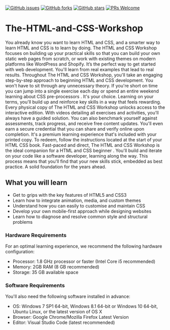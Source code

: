 [![GitHub issues](https://img.shields.io/github/issues/PacktWorkshops/The-HTML-and-CSS-Workshop.svg)](https://github.com/PacktWorkshops/The-HTML-and-CSS-Workshop/issues)
[![GitHub forks](https://img.shields.io/github/forks/PacktWorkshops/The-HTML-and-CSS-Workshop.svg)](https://github.com/PacktWorkshops/The-HTML-and-CSS-Workshop/network)
[![GitHub stars](https://img.shields.io/github/stars/PacktWorkshops/The-HTML-and-CSS-Workshop.svg)](https://github.com/PacktWorkshops/The-HTML-and-CSS-Workshop/stargazers)
[![PRs Welcome](https://img.shields.io/badge/PRs-welcome-brightgreen.svg)](https://github.com/PacktWorkshops/The-HTML-and-CSS-Workshop/pulls)



# The-HTML-and-CSS-Workshop
You already know you want to learn HTML and CSS, and a smarter way to learn HTML and CSS is to learn by doing. The HTML and CSS Workshop focuses on building up your practical skills so that you can build your own static web pages from scratch, or work with existing themes on modern platforms like WordPress and Shopify. It’s the perfect way to get started with web development. You'll learn from real examples that lead to real results. Throughout The HTML and CSS Workshop, you'll take an engaging step-by-step approach to beginning HTML and CSS development. You won't have to sit through any unnecessary theory. If you're short on time you can jump into a single exercise each day or spend an entire weekend learning about CSS pre-processors . It's your choice. Learning on your terms, you'll build up and reinforce key skills in a way that feels rewarding. Every physical copy of The HTML and CSS Workshop unlocks access to the interactive edition. With videos detailing all exercises and activities, you'll always have a guided solution. You can also benchmark yourself against assessments, track progress, and receive free content updates. You'll even earn a secure credential that you can share and verify online upon completion. It's a premium learning experience that's included with your printed copy. To redeem, follow the instructions located at the start of your HTML CSS book. Fast-paced and direct, The HTML and CSS Workshop is the ideal companion for a HTML and CSS beginner . You'll build and iterate on your code like a software developer, learning along the way. This process means that you'll find that your new skills stick, embedded as best practice. A solid foundation for the years ahead.


## What you will learn
* Get to grips with the key features of HTML5 and CSS3
* Learn how to integrate animation, media, and custom themes
* Understand how you can easily to customise and maintain CSS
* Develop your own mobile-first approach while designing websites
* Learn how to diagnose and resolve common style and structural problems

### Hardware Requirements
For an optimal learning experience, we recommend the following hardware configuration:
* Processor: 1.8 GHz processor or faster (Intel Core i5 recommended)
* Memory: 2GB RAM (8 GB recommended)
* Storage: 35 GB available space

### Software Requirements
You'll also need the following software installed in advance:
* OS: Windows 7 SP1 64-bit, Windows 8.1 64-bit or Windows 10 64-bit, Ubuntu Linux, or the latest version of OS X
* Browser: Google Chrome/Mozilla Firefox Latest Version
* Editor: Visual Studio Code (latest recommended)
